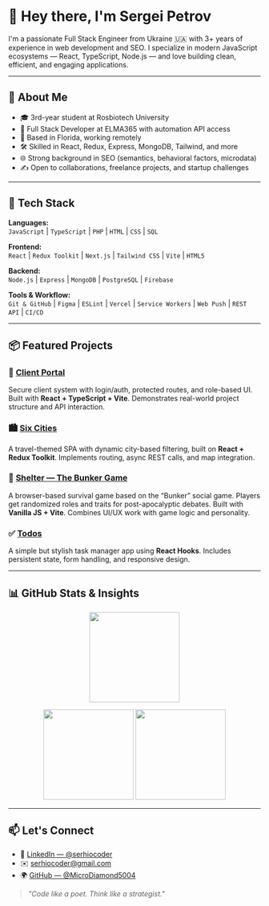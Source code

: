 # 👋 Hey there, I'm Sergei Petrov

I'm a passionate Full Stack Engineer from Ukraine 🇺🇦 with 3+ years of experience in web development and SEO. I specialize in modern JavaScript ecosystems — React, TypeScript, Node.js — and love building clean, efficient, and engaging applications.

---

## 🚀 About Me

- 🎓 3rd-year student at Rosbiotech University
- 💼 Full Stack Developer at ELMA365 with automation API access
- 📍 Based in Florida, working remotely
- 🛠️ Skilled in React, Redux, Express, MongoDB, Tailwind, and more
- 🌐 Strong background in SEO (semantics, behavioral factors, microdata)
- ✍️ Open to collaborations, freelance projects, and startup challenges

---

## 🧰 Tech Stack

**Languages:**  
`JavaScript` | `TypeScript` | `PHP` | `HTML` | `CSS` | `SQL`

**Frontend:**  
`React` | `Redux Toolkit` | `Next.js` | `Tailwind CSS` | `Vite` | `HTML5`

**Backend:**  
`Node.js` | `Express` | `MongoDB` | `PostgreSQL` | `Firebase`

**Tools & Workflow:**  
`Git & GitHub` | `Figma` | `ESLint` | `Vercel` | `Service Workers` | `Web Push` | `REST API` | `CI/CD`

---

## 📦 Featured Projects

### 🔐 [Client Portal](https://github.com/MicroDiamond5004/Client-portal)  
Secure client system with login/auth, protected routes, and role-based UI. Built with **React + TypeScript + Vite**. Demonstrates real-world project structure and API interaction.

### 🏙️ [Six Cities](https://github.com/MicroDiamond5004/Six-cities)  
A travel-themed SPA with dynamic city-based filtering, built on **React + Redux Toolkit**. Implements routing, async REST calls, and map integration.

### 🧠 [Shelter — The Bunker Game](https://github.com/MicroDiamond5004/Shelter)  
A browser-based survival game based on the “Bunker” social game. Players get randomized roles and traits for post-apocalyptic debates. Built with **Vanilla JS + Vite**. Combines UI/UX work with game logic and personality.

### ✅ [Todos](https://github.com/MicroDiamond5004/Todo)  
A simple but stylish task manager app using **React Hooks**. Includes persistent state, form handling, and responsive design.

---

## 📊 GitHub Stats & Insights

<p align="center">
  <img src="https://github-readme-stats.vercel.app/api/top-langs/?username=MicroDiamond5004&layout=compact&theme=tokyonight" height="180" />
</p>

<p align="center">
  <img src="https://streak-stats.demolab.com?user=MicroDiamond5004&theme=tokyonight&hide_border=true" height="180" />
  <img src="https://github-profile-summary-cards.vercel.app/api/cards/profile-details?username=MicroDiamond5004&theme=tokyonight" height="180" />
</p>

---

## 📫 Let's Connect

- 💼 [LinkedIn — @serhiocoder](https://www.linkedin.com/in/serhiocoder/)
- ✉️ serhiocoder@gmail.com
- 🌍 [GitHub — @MicroDiamond5004](https://github.com/MicroDiamond5004)

> *"Code like a poet. Think like a strategist."*

